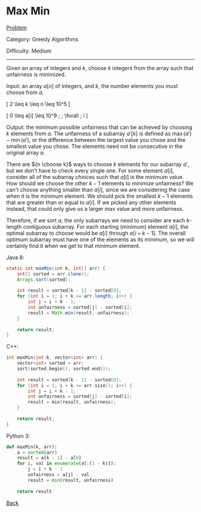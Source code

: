 # Max Min

[Problem](https://www.hackerrank.com/challenges/angry-children/problem)

Category: Greedy Algorithms

Difficulty: Medium

---

Given an array of integers and $k$, choose $k$ integers from the array such that
unfairness is minimized.

Input: an array $a[n]$ of integers, and $k$, the number elements you must choose
from $a$.

\[ 2 \leq k \leq n \leq 10^5 \]

\[ 0 \leq a[i] \leq 10^9 \; \; \forall \; i \]

Output: the minimum possible unfairness that can be achieved by choosing $k$
elements from $a$. The unfairness of a subarray $a'[k]$ is defined as
$\max(a') - \min(a')$, or the difference between the largest value you chose and
the smallest value you chose. The elements need not be consecutive in the
original array $a$.

There are ${n \choose k}$ ways to choose $k$ elements for our subarray $a'$, but
we don't have to check every single one. For some element $a[i]$, consider all
of the subarray choices such that $a[i]$ is the minimum value. How should we
choose the other $k - 1$ elements to minimize unfairness? We can't choose
anything smaller than $a[i]$, since we are considering the case when it is the
minimum element. We should pick the smallest $k - 1$ elements that are greater
than or equal to $a[i]$. If we picked any other elements instead, that could
only give us a larger max value and more unfairness.

Therefore, if we sort $a$, the only subarrays we need to consider are each
$k$-length contiguous subarray. For each starting (minimum) element $a[i]$, the
optimal subarray to choose would be $a[i]$ through $a[i + k - 1]$. The overall
optimum subarray must have one of the elements as its minimum, so we will
certainly find it when we get to that minimum element.

Java 8:
```java
static int maxMin(int k, int[] arr) {
    int[] sorted = arr.clone();
    Arrays.sort(sorted);
    
    int result = sorted[k - 1] - sorted[0];
    for (int i = 1; i + k <= arr.length; i++) {
        int j = i + k - 1;
        int unfairness = sorted[j] - sorted[i];
        result = Math.min(result, unfairness);
    }
    
    return result;
}
```

C++:
```cpp
int maxMin(int k, vector<int> arr) {
    vector<int> sorted = arr;
    sort(sorted.begin(), sorted.end());
    
    int result = sorted[k - 1] - sorted[0];
    for (int i = 1; i + k <= arr.size(); i++) {
        int j = i + k - 1;
        int unfairness = sorted[j] - sorted[i];
        result = min(result, unfairness);
    }
    
    return result;
}
```

Python 3:
```python
def maxMin(k, arr):
    a = sorted(arr)
    result = a[k - 1] - a[0]
    for i, val in enumerate(a[:(1 - k)]):
        j = i + k - 1
        unfairness = a[j] - val
        result = min(result, unfairness)
        
    return result
```

[Back](../../hackerrank.md)
